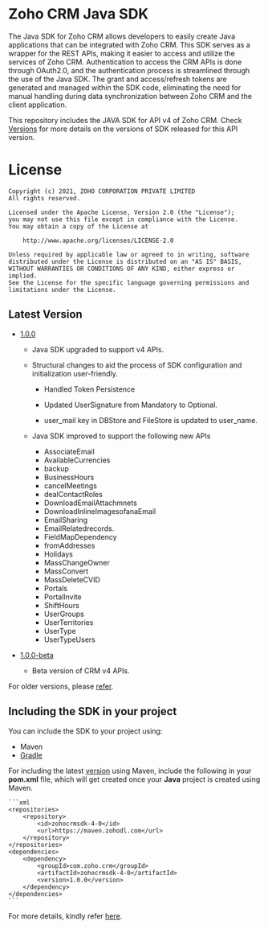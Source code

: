 # Zoho CRM Java SDK

The Java SDK for Zoho CRM allows developers to easily create Java applications that can be integrated with Zoho CRM. This SDK serves as a wrapper for the REST APIs, making it easier to access and utilize the services of Zoho CRM. 
Authentication to access the CRM APIs is done through OAuth2.0, and the authentication process is streamlined through the use of the Java SDK. The grant and access/refresh tokens are generated and managed within the SDK code, eliminating the need for manual handling during data synchronization between Zoho CRM and the client application.

This repository includes the JAVA SDK for API v4 of Zoho CRM. Check [Versions](https://github.com/zoho/zohocrm-java-sdk-4.0/releases) for more details on the versions of SDK released for this API version.

License
=======

    Copyright (c) 2021, ZOHO CORPORATION PRIVATE LIMITED 
    All rights reserved. 

    Licensed under the Apache License, Version 2.0 (the "License"); 
    you may not use this file except in compliance with the License. 
    You may obtain a copy of the License at 
    
        http://www.apache.org/licenses/LICENSE-2.0 
    
    Unless required by applicable law or agreed to in writing, software 
    distributed under the License is distributed on an "AS IS" BASIS, 
    WITHOUT WARRANTIES OR CONDITIONS OF ANY KIND, either express or implied. 
    See the License for the specific language governing permissions and 
    limitations under the License.

## Latest Version
- [1.0.0](/versions/1.0.0/README.md)

    - Java SDK upgraded to support v4 APIs.

    - Structural changes to aid the process of SDK configuration and initialization user-friendly.

	  - Handled Token Persistence

	  - Updated UserSignature from Mandatory to Optional.

      - user_mail key in DBStore and FileStore is updated to user_name.

    - Java SDK improved to support the following new APIs

        - AssociateEmail
        - AvailableCurrencies
        - backup
        - BusinessHours
        - cancelMeetings
        - dealContactRoles
        - DownloadEmailAttachmnets
        - DownloadInlineImagesofanaEmail
        - EmailSharing
        - EmailRelatedrecords.
        - FieldMapDependency
        - fromAddresses
        - Holidays
        - MassChangeOwner
        - MassConvert
        - MassDeleteCVID
        - Portals
        - PortalInvite
        - ShiftHours
        - UserGroups
        - UserTerritories
        - UserType
        - UserTypeUsers
	

- [1.0.0-beta](/versions/1.0.0-beta/README.md)

    - Beta version of CRM v4 APIs.

For older versions, please [refer](https://github.com/zoho/zohocrm-java-sdk-4.0/releases).


## Including the SDK in your project
You can include the SDK to your project using:
- Maven
- [Gradle](/versions/1.0.0/README.md)

For including the latest [version](https://github.com/zoho/zohocrm-java-sdk-4.0/releases/tag/1.0.0) using Maven, include the following in your **pom.xml** file, which will get created once your **Java** project is created using Maven.

    ```xml
    <repositories>
        <repository>
            <id>zohocrmsdk-4-0</id>
            <url>https://maven.zohodl.com</url>
        </repository>
    </repositories>
    <dependencies>
        <dependency>
            <groupId>com.zoho.crm</groupId>
            <artifactId>zohocrmsdk-4-0</artifactId>
            <version>1.0.0</version>
        </dependency>
    </dependencies>
    ```

For more details, kindly refer [here](/versions/1.0.0/README.md).
